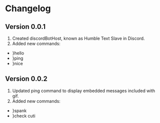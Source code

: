 # Changelog
  ## Version 0.0.1
  1. Created discordBotHost, known as Humble Text Slave in Discord.
  2. Added new commands:
   * }hello                  
   * }ping
   * }nice
  
  ## Version 0.0.2
  1. Updated ping command to display embedded messages included with gif.
  2. Added new commands:
   * }spank             
   * }check cuti
